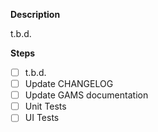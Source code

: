 **Description**

t.b.d.


**Steps**
- [ ] t.b.d.
- [ ] Update CHANGELOG
- [ ] Update GAMS documentation
- [ ] Unit Tests
- [ ] UI Tests
